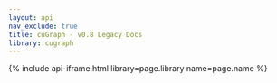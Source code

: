 ```yaml
---
layout: api
nav_exclude: true
title: cuGraph - v0.8 Legacy Docs
library: cugraph
---
```


{% include api-iframe.html library=page.library name=page.name %}